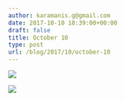 ```yaml
---
author: karamanis.g@gmail.com
date: 2017-10-10 18:39:00+00:00
draft: false
title: October 10
type: post
url: /blog/2017/10/october-10
---
```




  
   ![](/images/2017-10-10-201710october-10/IMG_2414.jpg)

  

  
   ![](/images/2017-10-10-201710october-10/IMG_2415.jpg)

  


